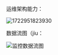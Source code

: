 

运维架构能力：

![1722951823930](https://happychan.oss-cn-shenzhen.aliyuncs.com/img/202408062143888.jpg)

数据流图（jiu：

![监控数据流图](https://happychan.oss-cn-shenzhen.aliyuncs.com/img/202408062351230.png)